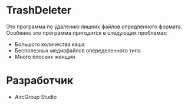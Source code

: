 # TrashDeleter

Это программа по удалению лишних файлов опредленного формата. Особенно это программа пригодится в следующих проблемах:
- Большого количества кэша
- Бесполезных медиафайлов опеределенного типа
- Много плоских женщин

# Разработчик

- AircGroup Studio
